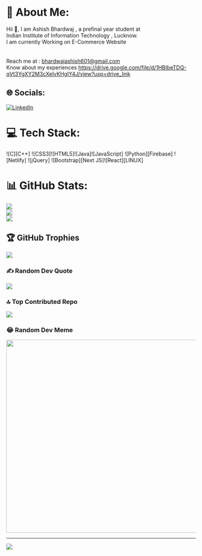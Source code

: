 # 💫 About Me:
Hii 👋, I am Ashish Bhardwaj , a prefinal year student at<br>Indian Institute of Information Technology , Lucknow.<br>I am currently Working on E-Commerce Website <br><br><br>Reach me at : bhardwajashish601@gmail.com<br> Know about my experiences https://drive.google.com/file/d/1HBIbeTDQ-qVt3YgXY2M3cXeIvKHgIY4J/view?usp=drive_link


## 🌐 Socials:
[![LinkedIn](https://img.shields.io/badge/LinkedIn-%230077B5.svg?logo=linkedin&logoColor=white)](https://linkedin.com/in/ashish-bhardwaj-98b961231) 

# 💻 Tech Stack:
![C][C++] ![CSS3]![HTML5]![Java]![JavaScript] ![Python][Firebase] ![Netlify] ![jQuery] ![Bootstrap][Next JS]![React][LINUX]
# 📊 GitHub Stats:
![](https://github-readme-stats.vercel.app/api?username=ashish5433&theme=merko&hide_border=false&include_all_commits=true&count_private=false)<br/>
![](https://github-readme-streak-stats.herokuapp.com/?user=ashish5433&theme=merko&hide_border=false)<br/>
![](https://github-readme-stats.vercel.app/api/top-langs/?username=ashish5433&theme=merko&hide_border=false&include_all_commits=true&count_private=false&layout=compact)

## 🏆 GitHub Trophies
![](https://github-profile-trophy.vercel.app/?username=ashish5433&theme=discord&no-frame=false&no-bg=false&margin-w=4)

### ✍️ Random Dev Quote
![](https://quotes-github-readme.vercel.app/api?type=horizontal&theme=radical)

### 🔝 Top Contributed Repo
![](https://github-contributor-stats.vercel.app/api?username=ashish5433&limit=5&theme=gruvbox&combine_all_yearly_contributions=true)

### 😂 Random Dev Meme
<img src="https://rm.up.railway.app/" width="512px"/>

---
[![](https://visitcount.itsvg.in/api?id=ashish5433&icon=0&color=0)](https://visitcount.itsvg.in)

<!-- Proudly created with GPRM ( https://gprm.itsvg.in ) -->
